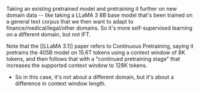 Taking an existing pretrained model and pretraining it further on new domain data -- like taking a LLaMA 3 8B base model that's been trained on a general text corpus that we then want to adapt to finance/medical/legal/other domains. So it's more self-supervised learning on a different domain, but not IFT.

Note that the [[LLaMA 3.1]] paper refers to Continuous Pretraining, saying it pretrains the 405B model on 15.6T tokens using a context window of 8K tokens, and then follows that with a "continued pretraining stage" that increases the supported context window to 128K tokens.
- So in this case, it's not about a different domain, but it's about a difference in context window length.